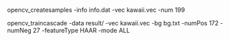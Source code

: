 
 opencv_createsamples -info info.dat -vec kawaii.vec -num 199

 opencv_traincascade -data result/ -vec kawaii.vec -bg bg.txt -numPos 172 -numNeg 27 -featureType HAAR -mode ALL

